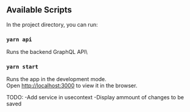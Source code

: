 ## Available Scripts

In the project directory, you can run:

### `yarn api`

Runs the backend GraphQL API\

### `yarn start`

Runs the app in the development mode.\
Open [http://localhost:3000](http://localhost:3000) to view it in the browser.


TODO:
-Add service in usecontext
-Display ammount of changes to be saved
